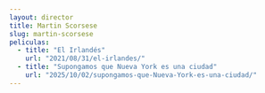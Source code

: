 ```yaml
---
layout: director
title: Martin Scorsese
slug: martin-scorsese
peliculas:
  - title: "El Irlandés"
    url: "2021/08/31/el-irlandes/"
  - title: "Supongamos que Nueva York es una ciudad"
    url: "2025/10/02/supongamos-que-Nueva-York-es-una-ciudad/"
---
```

